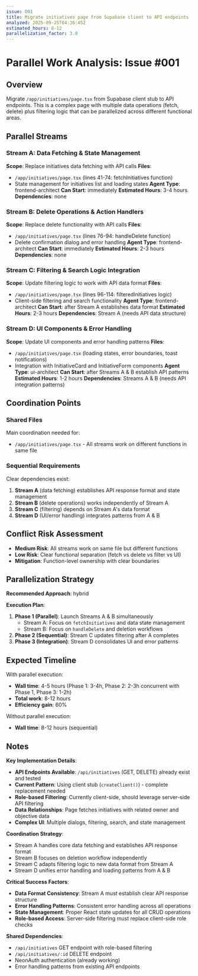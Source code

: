 ```yaml
---
issue: 001
title: Migrate initiatives page from Supabase client to API endpoints
analyzed: 2025-09-25T04:36:45Z
estimated_hours: 8-12
parallelization_factor: 3.0
---
```


# Parallel Work Analysis: Issue #001

## Overview
Migrate `/app/initiatives/page.tsx` from Supabase client stub to API endpoints. This is a complex page with multiple data operations (fetch, delete) plus filtering logic that can be parallelized across different functional areas.

## Parallel Streams

### Stream A: Data Fetching & State Management
**Scope**: Replace initiatives data fetching with API calls
**Files**:
- `/app/initiatives/page.tsx` (lines 41-74: fetchInitiatives function)
- State management for initiatives list and loading states
**Agent Type**: frontend-architect
**Can Start**: immediately
**Estimated Hours**: 3-4 hours
**Dependencies**: none

### Stream B: Delete Operations & Action Handlers
**Scope**: Replace delete functionality with API calls
**Files**:
- `/app/initiatives/page.tsx` (lines 76-94: handleDelete function)
- Delete confirmation dialog and error handling
**Agent Type**: frontend-architect
**Can Start**: immediately
**Estimated Hours**: 2-3 hours
**Dependencies**: none

### Stream C: Filtering & Search Logic Integration
**Scope**: Update filtering logic to work with API data format
**Files**:
- `/app/initiatives/page.tsx` (lines 96-114: filteredInitiatives logic)
- Client-side filtering and search functionality
**Agent Type**: frontend-architect
**Can Start**: after Stream A establishes data format
**Estimated Hours**: 2-3 hours
**Dependencies**: Stream A (needs API data structure)

### Stream D: UI Components & Error Handling
**Scope**: Update UI components and error handling patterns
**Files**:
- `/app/initiatives/page.tsx` (loading states, error boundaries, toast notifications)
- Integration with InitiativeCard and InitiativeForm components
**Agent Type**: ui-architect
**Can Start**: after Streams A & B establish API patterns
**Estimated Hours**: 1-2 hours
**Dependencies**: Streams A & B (needs API integration patterns)

## Coordination Points

### Shared Files
Main coordination needed for:
- `/app/initiatives/page.tsx` - All streams work on different functions in same file

### Sequential Requirements
Clear dependencies exist:
1. **Stream A** (data fetching) establishes API response format and state management
2. **Stream B** (delete operations) works independently of Stream A
3. **Stream C** (filtering) depends on Stream A's data format
4. **Stream D** (UI/error handling) integrates patterns from A & B

## Conflict Risk Assessment
- **Medium Risk**: All streams work on same file but different functions
- **Low Risk**: Clear functional separation (fetch vs delete vs filter vs UI)
- **Mitigation**: Function-level ownership with clear boundaries

## Parallelization Strategy

**Recommended Approach**: hybrid

**Execution Plan**:
1. **Phase 1 (Parallel)**: Launch Streams A & B simultaneously
   - Stream A: Focus on `fetchInitiatives` and data state management
   - Stream B: Focus on `handleDelete` and deletion workflows
2. **Phase 2 (Sequential)**: Stream C updates filtering after A completes
3. **Phase 3 (Integration)**: Stream D consolidates UI and error patterns

## Expected Timeline

With parallel execution:
- **Wall time**: 4-5 hours (Phase 1: 3-4h, Phase 2: 2-3h concurrent with Phase 1, Phase 3: 1-2h)
- **Total work**: 8-12 hours
- **Efficiency gain**: 60%

Without parallel execution:
- **Wall time**: 8-12 hours (sequential)

## Notes

**Key Implementation Details**:
- **API Endpoints Available**: `/api/initiatives` (GET, DELETE) already exist and tested
- **Current Pattern**: Using client stub (`createClient()`) - complete replacement needed
- **Role-based Filtering**: Currently client-side, should leverage server-side API filtering
- **Data Relationships**: Page fetches initiatives with related owner and objective data
- **Complex UI**: Multiple dialogs, filtering, search, and state management

**Coordination Strategy**:
- Stream A handles core data fetching and establishes API response format
- Stream B focuses on deletion workflow independently  
- Stream C adapts filtering logic to new data format from Stream A
- Stream D unifies error handling and loading patterns from A & B

**Critical Success Factors**:
- **Data Format Consistency**: Stream A must establish clear API response structure
- **Error Handling Patterns**: Consistent error handling across all operations
- **State Management**: Proper React state updates for all CRUD operations
- **Role-based Access**: Server-side filtering must replace client-side role checks

**Shared Dependencies**:
- `/api/initiatives` GET endpoint with role-based filtering
- `/api/initiatives/:id` DELETE endpoint
- NeonAuth authentication (already working)
- Error handling patterns from existing API endpoints